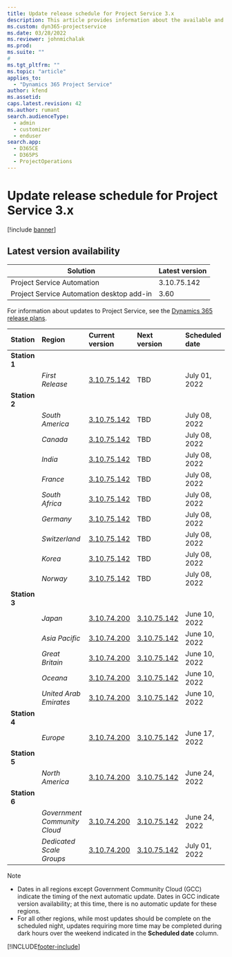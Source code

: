 ```yaml
---
title: Update release schedule for Project Service 3.x
description: This article provides information about the available and upcoming releases of Dynamics 365 Project Service Automation.
ms.custom: dyn365-projectservice
ms.date: 03/28/2022
ms.reviewer: johnmichalak
ms.prod:
ms.suite: ""
#
ms.tgt_pltfrm: ""
ms.topic: "article"
applies_to: 
  - "Dynamics 365 Project Service"
author: kfend
ms.assetid: 
caps.latest.revision: 42
ms.author: rumant
search.audienceType: 
  - admin
  - customizer
  - enduser
search.app: 
  - D365CE
  - D365PS
  - ProjectOperations
---
```


# Update release schedule for Project Service 3.x

[!include [banner](../includes/psa-now-project-operations.md)]

## Latest version availability

| Solution  | Latest version |
|-------|----|
| Project Service Automation    | 3.10.75.142 |
| Project Service Automation desktop add-in                | 3.60          |

For information about updates to Project Service, see the [Dynamics 365 release plans](/dynamics365/release-plans/). 

| Station  | Region | Current version | Next version |  Scheduled date
| :---   | :---   | :---   | :---   |:---   |         
|<strong>Station 1</strong> | |  |  | |
| | <i>First Release</i> | [3.10.75.142](whats-new-ur-44.md) | TBD | July 01, 2022
|<strong>Station 2</strong> | |  |  | |
| | <i>South America</i> | [3.10.75.142](whats-new-ur-44.md) | TBD | July 08, 2022
| | <i>Canada</i> | [3.10.75.142](whats-new-ur-44.md) | TBD | July 08, 2022
| | <i>India</i> | [3.10.75.142](whats-new-ur-44.md) | TBD | July 08, 2022
| | <i>France</i> | [3.10.75.142](whats-new-ur-44.md) | TBD | July 08, 2022
| | <i>South Africa</i> | [3.10.75.142](whats-new-ur-44.md) | TBD | July 08, 2022
| | <i>Germany</i> | [3.10.75.142](whats-new-ur-44.md) | TBD | July 08, 2022
| | <i>Switzerland</i> | [3.10.75.142](whats-new-ur-44.md) | TBD | July 08, 2022
| | <i>Korea</i> | [3.10.75.142](whats-new-ur-44.md) | TBD | July 08, 2022
| | <i>Norway</i> | [3.10.75.142](whats-new-ur-44.md) | TBD | July 08, 2022
|<strong>Station 3</strong> | |  |  | |
| | <i>Japan</i> | [3.10.74.200](whats-new-ur43.md) | [3.10.75.142](whats-new-ur-44.md) | June 10, 2022
| | <i>Asia Pacific</i> | [3.10.74.200](whats-new-ur43.md) | [3.10.75.142](whats-new-ur-44.md) | June 10, 2022
| | <i>Great Britain</i> | [3.10.74.200](whats-new-ur43.md) | [3.10.75.142](whats-new-ur-44.md) | June 10, 2022
| | <i>Oceana</i> | [3.10.74.200](whats-new-ur43.md) | [3.10.75.142](whats-new-ur-44.md) | June 10, 2022
| | <i>United Arab Emirates</i> | [3.10.74.200](whats-new-ur43.md) | [3.10.75.142](whats-new-ur-44.md) | June 10, 2022
|<strong>Station 4</strong> | |  |  | |
| | <i>Europe</i> | [3.10.74.200](whats-new-ur43.md) | [3.10.75.142](whats-new-ur-44.md) | June 17, 2022
|<strong>Station 5</strong> | |  |  | |
| | <i>North America</i> | [3.10.74.200](whats-new-ur43.md) | [3.10.75.142](whats-new-ur-44.md) | June 24, 2022
|<strong>Station 6</strong> | |  |  | |
| | <i>Government Community Cloud</i> | [3.10.74.200](whats-new-ur43.md) | [3.10.75.142](whats-new-ur-44.md) | June 24, 2022
| | <i>Dedicated Scale Groups</i> | [3.10.74.200](whats-new-ur43.md) | [3.10.75.142](whats-new-ur-44.md) | July 01, 2022




>[!Note]
> - Dates in all regions except Government Community Cloud (GCC) indicate the timing of the next automatic update. Dates in GCC indicate version availability; at this time, there is no automatic update for these regions.
> - For all other regions, while most updates should be complete on the scheduled night, updates requiring more time may be completed during dark hours over the weekend indicated in the **Scheduled date** column.


[!INCLUDE[footer-include](../includes/footer-banner.md)]
